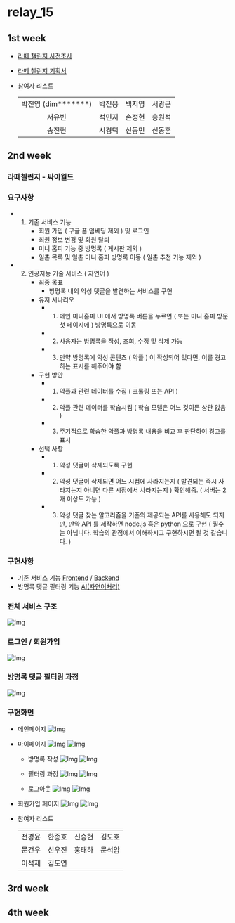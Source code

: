 # relay_15

## 1st week

- [라떼 챌린지 사전조사](https://github.com/boostcamp-2020/relay_15/blob/master/latte_challenge_pilot.md)
- [라떼 챌린지 기획서](https://github.com/boostcamp-2020/relay_15/blob/master/latte_challenge_%20proposal.md)

- 참여자 리스트

  |                        |        |        |        |
  | :--------------------: | :----: | :----: | :----: |
  | 박진영 (dim**\*\*\***) | 박진용 | 백지영 | 서광근 |
  |         서유빈         | 석민지 | 손정현 | 송원석 |
  |         송진현         | 시경덕 | 신동민 | 신동훈 |

## 2nd week

### 라떼첼린지 - 싸이월드

### 요구사항

- 1. 기존 서비스 기능
     - 회원 가입 ( 구글 폼 임베딩 제외 ) 및 로그인
     - 회원 정보 변경 및 회원 탈퇴
     - 미니 홈피 기능 중 방명록 ( 게시판 제외 )
     - 일촌 목록 및 일촌 미니 홈피 방명록 이동 ( 일촌 추천 기능 제외 )
- 2. 인공지능 기술 서비스 ( 자연어 )
     - 최종 목표
       - 방명록 내의 악성 댓글을 발견하는 서비스를 구현
     - 유저 시나리오
       - 1. 메인 미니홈피 UI 에서 방명록 버튼을 누르면 ( 또는 미니 홈피 방문 첫 페이지에 ) 방명록으로 이동
       - 2. 사용자는 방명록을 작성, 조회, 수정 및 삭제 가능
       - 3. 만약 방명록에 악성 콘텐츠 ( 악플 ) 이 작성되어 있다면, 이를 경고하는 표시를 해주어야 함
     - 구현 방안
       - 1. 악플과 관련 데이터를 수집 ( 크롤링 또는 API )
       - 2. 악플 관련 데이터를 학습시킴 ( 학습 모델은 어느 것이든 상관 없음 )
       - 3. 주기적으로 학습한 악플과 방명록 내용을 비교 후 판단하여 경고를 표시
     - 선택 사항
       - 1. 악성 댓글이 삭제되도록 구현
       - 2. 악성 댓글이 삭제되면 어느 시점에 사라지는지 ( 발견되는 즉시 사라지는지 아니면 다른 시점에서 사라지는지 ) 확인해줌.
            ( 서버는 2 개 이상도 가능 )
       - 3. 악성 댓글 찾는 알고리즘을 기존의 제공되는 API를 사용해도 되지만,
            만약 API 를 제작하면 node.js 혹은 python 으로 구현
            ( 필수는 아닙니다. 학습의 관점에서 이해하시고 구현하시면 될 것 같습니다. )

### 구현사항

- 기존 서비스 기능 [Frontend](https://github.com/wooojini/relay_15/tree/master/front-end) / [Backend](https://github.com/wooojini/relay_15/blob/master/back-end/README.md)
- 방명록 댓글 필터링 기능 [AI(자연어처리)](https://github.com/wooojini/relay_15/blob/master/ai/README.md)

### 전체 서비스 구조

![Img](https://github.com/wooojini/relay_15/blob/master/img/service.jpeg?raw=true)

### 로그인 / 회원가입

![Img](https://github.com/wooojini/relay_15/blob/master/img/login_signup.png?raw=true)

### 방명록 댓글 필터링 과정

![Img](https://github.com/wooojini/relay_15/blob/master/img/filtering_.jpeg?raw=true)

### 구현화면

- 메인페이지
  ![Img](https://github.com/wooojini/relay_15/blob/master/img/main_page.PNG?raw=true)

- 마이페이지
  ![Img](https://github.com/wooojini/relay_15/blob/master/img/mypage_1.PNG?raw=true)
  ![Img](https://github.com/wooojini/relay_15/blob/master/img/mypage_3.PNG?raw=true)
  
  - 방명록 작성
  ![Img](https://github.com/wooojini/relay_15/blob/master/img/mypage_4.PNG?raw=true)
  ![Img](https://github.com/wooojini/relay_15/blob/master/img/mypage_5.PNG?raw=true)
  
  - 필터링 과정
  ![Img](https://github.com/wooojini/relay_15/blob/master/img/mypage_6.PNG?raw=true)
  ![Img](https://github.com/wooojini/relay_15/blob/master/img/mypage_7.PNG?raw=true)
  
  - 로그아웃
  ![Img](https://github.com/wooojini/relay_15/blob/master/img/mypage_1.PNG?raw=true)
  ![Img](https://github.com/wooojini/relay_15/blob/master/img/mypage_logout.PNG?raw=true)

- 회원가입 페이지
  ![Img](https://github.com/wooojini/relay_15/blob/master/img/signup_page.PNG?raw=true)
  ![Img](https://github.com/wooojini/relay_15/blob/master/img/signup_page_2.PNG?raw=true)

* 참여자 리스트

  |        |        |        |        |
  | :----: | :----: | :----: | :----: |
  | 전경윤 | 한종호 | 신승현 | 김도호 |
  | 문건우 | 신우진 | 홍태하 | 문석암 |
  | 이석재 | 김도연 |

## 3rd week

## 4th week
